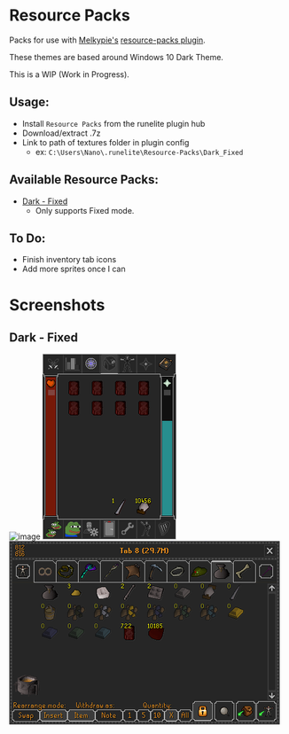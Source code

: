 # Resource Packs
Packs for use with [Melkypie's](https://github.com/melkypie) [resource-packs plugin](https://github.com/melkypie/resource-packs).

These themes are based around Windows 10 Dark Theme.

This is a WIP (Work in Progress).


## Usage:
- Install `Resource Packs` from the runelite plugin hub
- Download/extract .7z
- Link to path of textures folder in plugin config
  - ex: `C:\Users\Nano\.runelite\Resource-Packs\Dark_Fixed`


## Available Resource Packs:
- [Dark - Fixed](https://github.com/melkypie/resource-packs/archive/pack-dark-fixed.zip)
  * Only supports Fixed mode.
  
  
## To Do:
- Finish inventory tab icons
- Add more sprites once I can


# Screenshots
## Dark - Fixed
![image](https://user-images.githubusercontent.com/5113962/83461470-85b96180-a471-11ea-8a54-3469cd3acbca.png)
![image](https://raw.githubusercontent.com/Nan0bit/Resource-Packs/master/Dark_Fixed/screenshots/fixed_inv_statusbars_WIP.png)
![image](https://raw.githubusercontent.com/Nan0bit/Resource-Packs/master/Dark_Fixed/screenshots/fixed_banking_WIP.png)

